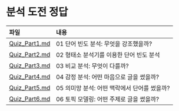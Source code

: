 # 분석 도전 정답

파일           | 내용
:------------- |:-------------
[Quiz_Part1.md](https://github.com/youngwoos/Doit_textmining/blob/main/Quiz/Quiz_Part1.md) | 01 단어 빈도 분석: 무엇을 강조했을까?
[Quiz_Part2.md](https://github.com/youngwoos/Doit_textmining/blob/main/Quiz/Quiz_Part2.md) | 02 형태소 분석기를 이용한 단어 빈도 분석
[Quiz_Part3.md](https://github.com/youngwoos/Doit_textmining/blob/main/Quiz/Quiz_Part3.md) | 03 비교 분석: 무엇이 다를까?
[Quiz_Part4.md](https://github.com/youngwoos/Doit_textmining/blob/main/Quiz/Quiz_Part4.md) | 04 감정 분석: 어떤 마음으로 글을 썼을까?
[Quiz_Part5.md](https://github.com/youngwoos/Doit_textmining/blob/main/Quiz/Quiz_Part5.md) | 05 의미망 분석: 어떤 맥락에서 단어를 썼을까?
[Quiz_Part6.md](https://github.com/youngwoos/Doit_textmining/blob/main/Quiz/Quiz_Part6.md) | 06 토픽 모델링: 어떤 주제로 글을 썼을까? 








